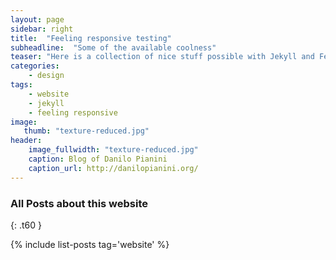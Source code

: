 ```yaml
---
layout: page
sidebar: right
title:  "Feeling responsive testing"
subheadline:  "Some of the available coolness"
teaser: "Here is a collection of nice stuff possible with Jekyll and Feeling Responsive."
categories:
    - design
tags:
    - website
    - jekyll
    - feeling responsive
image:
   thumb: "texture-reduced.jpg"
header:
    image_fullwidth: "texture-reduced.jpg"
    caption: Blog of Danilo Pianini
    caption_url: http://danilopianini.org/
---
```


### All Posts about this website
{: .t60 }

{% include list-posts tag='website' %}
